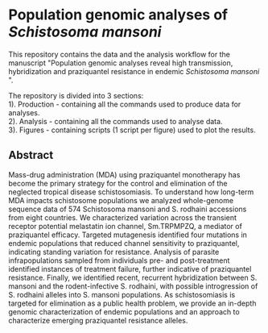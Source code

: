 # Population genomic analyses of *Schistosoma mansoni*
This repository contains the data and the analysis workflow for the manuscript "Population genomic analyses reveal high transmission, hybridization and praziquantel resistance in endemic *Schistosoma mansoni* ".

The repository is divided into 3 sections:  
1). Production - containing all the commands used to produce data for analyses.  
2). Analysis - containing all the commands used to analyse data.  
3). Figures - containing scripts (1 script per figure) used to plot the results.  

## Abstract
Mass-drug administration (MDA) using praziquantel monotherapy has become the primary strategy for the control and elimination of the neglected tropical disease schistosomiasis. To understand how long-term MDA impacts schistosome populations we analyzed whole-genome sequence data of 574 Schistosoma mansoni and S. rodhaini accessions from eight countries. We characterized variation across the transient receptor potential melastatin ion channel, Sm.TRPMPZQ, a mediator of praziquantel efficacy. Targeted mutagenesis identified four mutations in endemic populations that reduced channel sensitivity to praziquantel, indicating standing variation for resistance. Analysis of parasite infrapopulations sampled from individuals pre- and post-treatment identified instances of treatment failure, further indicative of praziquantel resistance. Finally, we identified recent, recurrent hybridization between S. mansoni and the rodent-infective S. rodhaini, with possible introgression of S. rodhaini alleles into S. mansoni populations. As schistosomiasis is targeted for elimination as a public health problem, we provide an in-depth genomic characterization of endemic populations and an approach to characterize emerging praziquantel resistance alleles. 
